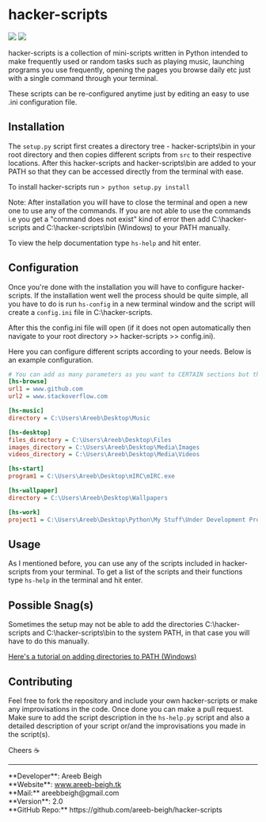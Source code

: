 # hacker-scripts

<img src="http://i.imgur.com/q0McDj7.png">
<img src="http://i.imgur.com/VpmObpa.png">

hacker-scripts is a collection of mini-scripts written in Python intended to make frequently used or random tasks such as playing music, 
launching programs you use frequently, opening the pages you browse daily etc just with a single command through your terminal.

These scripts can be re-configured anytime just by editing an easy to use .ini configuration file.

## Installation
The `setup.py` script first creates a directory tree - hacker-scripts\bin in your root directory and then copies different scripts
from `src` to their respective locations. After this hacker-scripts and hacker-scripts\bin are added to your PATH so that they can be
accessed directly from the terminal with ease.

To install hacker-scripts run `> python setup.py install`

Note: After installation you will have to close the terminal and open a new one to use any of the commands. If you are not able to use the
commands i.e you get a "command does not exist" kind of error then add C:\hacker-scripts and C:\hacker-scripts\bin (Windows) to your PATH
manually.

To view the help documentation type `hs-help` and hit enter.

## Configuration
Once you're done with the installation you will have to configure hacker-scripts. If the installation went well the process should be
quite simple, all you have to do is run `hs-config` in a new terminal window and the script will create a `config.ini` file in 
C:\hacker-scripts. 

After this the config.ini file will open (if it does not open automatically then navigate to your root directory >> hacker-scripts >> config.ini).

Here you can configure different scripts according to your needs. Below is an example configuration.

```ini
# You can add as many parameters as you want to CERTAIN sections but they must be in series
[hs-browse]
url1 = www.github.com
url2 = www.stackoverflow.com

[hs-music]
directory = C:\Users\Areeb\Desktop\Music

[hs-desktop]
files_directory = C:\Users\Areeb\Desktop\Files
images_directory = C:\Users\Areeb\Desktop\Media\Images
videos_directory = C:\Users\Areeb\Desktop\Media\Videos

[hs-start]
program1 = C:\Users\Areeb\Desktop\mIRC\mIRC.exe

[hs-wallpaper]
directory = C:\Users\Areeb\Desktop\Wallpapers

[hs-work]
project1 = C:\Users\Areeb\Desktop\Python\My Stuff\Under Development Projects\Python 3\RSS2IRC\rss2irc.py
```

## Usage
As I mentioned before, you can use any of the scripts included in hacker-scripts from your terminal. To get a list of the scripts
and their functions type `hs-help` in the terminal and hit enter.

## Possible Snag(s)
Sometimes the setup may not be able to add the directories C:\hacker-scripts and C:\hacker-scripts\bin to the system PATH, in that case
you will have to do this manually.

<a href="www.windowsitpro.com/systems-management/how-can-i-add-new-folder-my-system-path">
Here's a tutorial on adding directories to PATH (Windows)</a>

## Contributing
Feel free to fork the repository and include your own hacker-scripts or make any improvisations in the code. Once done you can make a pull
request. Make sure to add the script description in the `hs-help.py` script and also a detailed description of your script or/and the 
improvisations you made in the script(s).

Cheers :coffee:
<hr>
**Developer**: Areeb Beigh<br>
**Website**: <a href="http://www.areeb-beigh.tk" target="_blank">www.areeb-beigh.tk</a><br>
**Mail:** areebbeigh@gmail.com<br>
**Version**: 2.0 <br>
**GitHub Repo:** https://github.com/areeb-beigh/hacker-scripts
